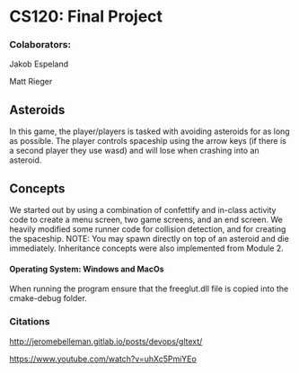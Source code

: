 # CS120: Final Project

### Colaborators:
Jakob Espeland

Matt Rieger

## Asteroids

In this game, the player/players is tasked with avoiding asteroids for as long as possible. The player controls spaceship
using the arrow keys (if there is a second player they use wasd) and will lose when crashing into an asteroid. 

## Concepts
We started out by using a combination of confettify and in-class activity code to create a menu screen, two game screens, and an end screen.
We heavily modified some runner code for collision detection, and for creating the spaceship.
NOTE: You may spawn directly on top of an asteroid and die immediately. Inheritance concepts were also implemented from Module 2.

#### Operating System: Windows and MacOs
When running the program ensure that the freeglut.dll file is copied into the cmake-debug folder.

### Citations
http://jeromebelleman.gitlab.io/posts/devops/gltext/ 

https://www.youtube.com/watch?v=uhXc5PmiYEo
